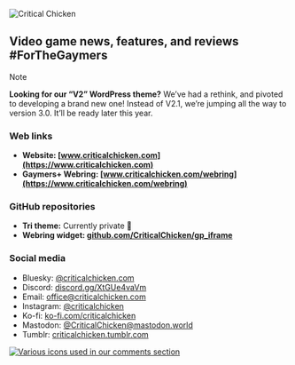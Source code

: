 ![Critical Chicken](https://github.com/CriticalChicken/.github/assets/35422415/9bfde9fb-c430-4873-9532-e6ccae56d6da)

## Video game news, features, and reviews #ForTheGaymers

> [!NOTE]
> <b>Looking for our &ldquo;V2&rdquo; WordPress theme?</b> We&rsquo;ve had a rethink, and pivoted to developing a brand new one! Instead of V2.1, we&rsquo;re jumping all the way to version 3.0. It&rsquo;ll be ready later this year.

### Web links

- **Website: [www.criticalchicken.com](https://www.criticalchicken.com)**
- **Gaymers&plus; Webring: [www.criticalchicken.com/webring](https://www.criticalchicken.com/webring)**

### GitHub repositories

- **Tri theme:** Currently private 🤫
- **Webring widget: [github.com/CriticalChicken/gp_iframe](https://github.com/CriticalChicken/gp_iframe)**

### Social media

- Bluesky: [@criticalchicken.com](https://bsky.app/profile/criticalchicken.com)
- Discord: [discord.gg/XtGUe4vaVm](https://discord.gg/XtGUe4vaVm)
- Email: [office@criticalchicken.com](mailto:office@criticalchicken.com)
- Instagram: [@criticalchicken](https://www.instagram.com/criticalchicken)
- Ko-fi: [ko-fi.com/criticalchicken](https://ko-fi.com/criticalchicken)
- Mastodon: [@CriticalChicken@mastodon.world](https://mastodon.world/@CriticalChicken)
- Tumblr: [criticalchicken.tumblr.com](https://criticalchicken.tumblr.com/)

<picture><a href="https://notbyai.fyi" target="_blank" rel="external help"><img alt="Various icons used in our comments section" src="https://github.com/CriticalChicken/.github/assets/35422415/302eee1b-11ff-4239-8e68-7111ff0d50c6"></a></picture>
